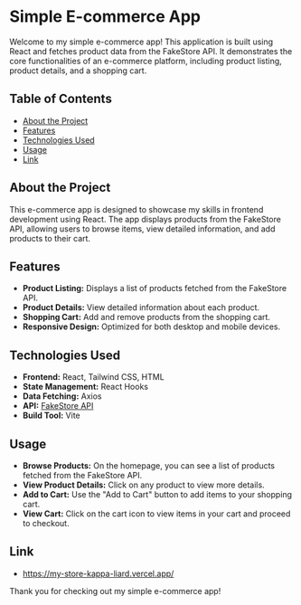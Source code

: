 
# Simple E-commerce App

Welcome to my simple e-commerce app! This application is built using React and fetches product data from the FakeStore API. It demonstrates the core functionalities of an e-commerce platform, including product listing, product details, and a shopping cart.

## Table of Contents

- [About the Project](#about-the-project)
- [Features](#features)
- [Technologies Used](#technologies-used)
- [Usage](#usage)
- [Link](#link)

## About the Project

This e-commerce app is designed to showcase my skills in frontend development using React. The app displays products from the FakeStore API, allowing users to browse items, view detailed information, and add products to their cart.

## Features

- **Product Listing:** Displays a list of products fetched from the FakeStore API.
- **Product Details:** View detailed information about each product.
- **Shopping Cart:** Add and remove products from the shopping cart.
- **Responsive Design:** Optimized for both desktop and mobile devices.

## Technologies Used

- **Frontend:** React, Tailwind CSS, HTML
- **State Management:** React Hooks
- **Data Fetching:** Axios
- **API:** [FakeStore API](https://fakestoreapi.com/)
- **Build Tool:** Vite


## Usage

- **Browse Products:** On the homepage, you can see a list of products fetched from the FakeStore API.
- **View Product Details:** Click on any product to view more details.
- **Add to Cart:** Use the "Add to Cart" button to add items to your shopping cart.
- **View Cart:** Click on the cart icon to view items in your cart and proceed to checkout.

## Link

- https://my-store-kappa-liard.vercel.app/


Thank you for checking out my simple e-commerce app!
